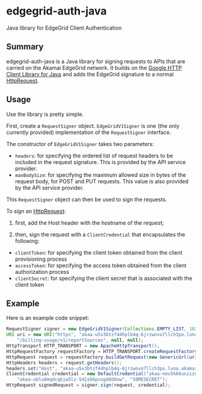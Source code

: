 # edgegrid-auth-java

Java library for EdgeGrid Client Authentication

## Summary

edgegrid-auth-java is a Java library for signing requests to APIs that are carried on the Akamai EdgeGrid network. It builds on the [Google HTTP Client Library for Java](https://code.google.com/p/google-http-java-client/) and adds the EdgeGrid signature to a normal [HttpRequest](http://javadoc.google-http-java-client.googlecode.com/hg/1.17.0-rc/com/google/api/client/http/HttpRequest.html).


## Usage

Use the library is pretty simple.

First, create a `RequestSigner` object. `EdgeGridV1Signer` is one (the only currently provided) implementation of the `RequestSigner` interface.

The constructor of `EdgeGridV1Signer` takes two parameters:

* `headers`: for specifying the ordered list of request headers to be included in the request signature. This is provided by the API service provider.
* `maxBodySize`: for specifying the maximum allowed size in bytes of the request body, for POST and PUT requests. This value is also provided by the API service provider.

This `RequestSigner` object can then be used to sign the requests.

To sign an [HttpRequest](http://javadoc.google-http-java-client.googlecode.com/hg/1.17.0-rc/com/google/api/client/http/HttpRequest.html):

1. first, add the Host header with the hostname of the request;

2. then, sign the request with a `ClientCredential` that encapsulates the following:

 * `clientToken`: for specifying the client token obtained from the client provisioning process
 * `accessToken`: for specifying the access token obtained from the client authorization process
 * `clientSecret`: for specifying the client secret that is associated with the client token


## Example

Here is an example code snippet:

```java         
RequestSigner signer = new EdgeGridV1Signer(Collections.EMPTY_LIST, 1024 * 2);
URI uri = new URI("https", "akaa-u5x3btzf44hplb4q-6jrzwnvo7llch3po.luna.akamaiapis.net",			 
	"/billing-usage/v1/reportSources", null, null);
HttpTransport HTTP_TRANSPORT = new ApacheHttpTransport();
HttpRequestFactory requestFactory = HTTP_TRANSPORT.createRequestFactory();
HttpRequest request = requestFactory.buildGetRequest(new GenericUrl(uri));
HttpHeaders headers = request.getHeaders();
headers.set("Host", "akaa-u5x3btzf44hplb4q-6jrzwnvo7llch3po.luna.akamaiapis.net");
ClientCredential credential = new DefaultCredential("akaa-nev5k66unzize2gx-5uz4svbszp4ko5wq"
	"akaa-ublu6mqdcqkjw5lz-542a56pcogddddow", "SOMESECRET");
HttpRequest signedRequest = signer.sign(request, credential);
```
